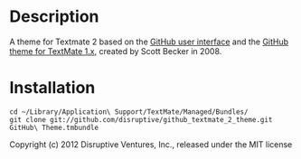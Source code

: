 # Description

A theme for Textmate 2 based on the [GitHub user interface](http://github.com) and the [GitHub theme for TextMate 1.x](https://github.com/sbecker/github_textmate_theme), created by Scott Becker in 2008.

# Installation

```
cd ~/Library/Application\ Support/TextMate/Managed/Bundles/
git clone git://github.com/disruptive/github_textmate_2_theme.git GitHub\ Theme.tmbundle

```

Copyright (c) 2012 Disruptive Ventures, Inc., released under the MIT license